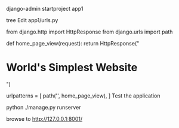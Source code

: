 django-admin startproject app1

tree
Edit app1/urls.py

from django.http import HttpResponse
from django.urls import path


def home_page_view(request):
    return HttpResponse("<h1>World's Simplest Website</h1>")


urlpatterns = [
    path('', home_page_view),
]
Test the application

python ./manage.py runserver

browse to http://127.0.0.1:8001/